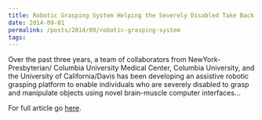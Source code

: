 ```yaml
---
title: Robotic Grasping System Helping the Severely Disabled Take Back Control
date: 2014-09-01
permalink: /posts/2014/09/robotic-grasping-system
tags:
---
```


Over the past three years, a team of collaborators from NewYork-Presbyterian/ Columbia University Medical Center, Columbia University, and the University of California/Davis has been developing an assistive robotic grasping platform to enable individuals who are severely disabled to grasp and manipulate objects using novel brain-muscle computer interfaces...

For full article go [here](http://www.pages01.net/mms/AdvancesinRehabilitationMedecine/rehab_art2_robotic.html).

<!-- In 2012, the National Science Foundation (NSF) supported the team's collaborative research with a five-year grant as part of an NSF-led national robotics initiative to develop next-generation robotics. "This is more than a technology-driven research endeavor," says Joel Stein, MD, Physiatrist-in-Chief, Department of Rehabilitation Medicine at NewYork-Presbyterian Hospital. "It is also motivated by clinical necessity."

This particular collaboration began when Sanjay Joshi, PhD, an Associate Professor of Mechanical and Aerospace Engineering at the University of California/Davis where he directs the Robotics, Autonomous Systems, and Controls Laboratory, was a visiting professor in the Department of Neurology at Columbia University College of Physicians and Surgeons. At UC/Davis, Dr. Joshi works on surface electromyography (sEMG) – sensors that rely on only a single muscle site. These noninvasive sensors allow people with severe disabilities to communicate through muscle activity – something that is possible because, even though they cannot move their arms or legs, they can send signals to their muscles that can be picked up and can interface with a computer.

At the same time, Peter K. Allen, PhD, Professor of Computer Science at Columbia University, along with Jonathan Weisz, a PhD student in the Columbia University Robotics Group, had developed a user interface that, as Dr. Allen notes, "takes the complexity of grasping and breaks it down into a very simple procedure. The user needs to provide only a few inputs into an intelligent grasping system to direct it to effectively pick things up."

With their combined expertise in robotics, engineering, computer science, and rehabilitative medicine, Drs. Joshi, Allen, and Stein knew they had the makings of an ideal research team. "We realized that we had a sensor, a computer system for grasping, and a client population that would merge very nicely together," says Dr. Allen. It would be a team capable of creating a robotic system that could enable severely disabled people to perform tasks less laboriously, even in a complex, cluttered environment, than is possible with any currently available robotic arms.

### Brain Muscle Computer Interface Grasping System: How it Works
The grasping platform uses a single-signal, multi degree-of-freedom sEMG human robot interface developed by Dr. Joshi. He and his UC/Davis team had previously demonstrated that healthy subjects could learn to navigate a cursor in a two-dimensional space on a screen using modulated sEMG signals obtained over the auricularis superior, the ear wiggling muscle located above the ear, or the extensor pollicis longus, a forearm muscle used to extend the thumb. For placement of the sEMG, they chose the auricularis posterior muscle behind the ear – a location with less hair, making it easier to securely attach the electrode and obtain a strong sEMG signal. The sEMG sensor system is then connected to a computer-driven wheelchair mounted robotic arm.
Stages in the Grasping Pipeline
* Object recognition and initialization
* On-line grasp refinement
* Target selection
* Final grasp review
* Initial grasp review
* Grasp choice confirmation
* Planner initialization 

Object Selection image
	  	
Initial Review Phase image
In this phase, the subject sees the planning scene and hits the red target until the object they wish to grasp is highlighted in green. After the subject selects the object, the Grasp View pane on the right is populated with a set of grasps from a pre-planned grasp database. A robot hand appears that the user moves to demonstrate a desired starting pose.

"The grasping task is broken down into a multi-stage pipeline that can be navigated with only a few inputs," explains Dr. Allen. "It integrates pre-planned grasps with on-line grasp planning capability." In earlier work at Columbia, Dr. Allen and his group presented a human-in-the-loop grasp planning system using an Emotiv Epoc EEG headset – a low throughput human input device that reads facial gestures and electroencephalography signals.

"We used the Epoc to provide input that demonstrated user intent to a grasp planner who would then plan grasps in near real time," says Dr. Allen. "In our scenario, the user is presented with a live range image of a table with several objects to be grasped and asked to select an object and attempt to lift it off the table using the sEMG interface. We showed with a cohort of five subjects that the interface could be learned in a few 30-minute sessions and that subjects were then able to produce stable grasps for a variety of objects."

An essential aspect of this assistive robotic system will be training patients to use it. "It takes a little time and work for a person to control the sEMG signal accurately," says Dr. Allen. "Although we have a training procedure, it needs to be optimized so rather than taking days for the training, it can be done within minutes. So, we're working on that."

The team is also refining the control mechanisms and engineering details of the system and expect to soon begin clinical testing on a diverse set of patients in the Department of Rehabilitation and Regenerative Medicine at NewYork-Presbyterian/Columbia. Feedback from patients will help refine the system's design and implementation.

In the future, the team may consider other sensors that are capable of providing more information than sEMG sensors, which are now used because they are noninvasive and inexpensive.

"There are a lot of technologies out there that are trying to converge," adds Dr. Allen. "We're currently looking at near-infrared spectroscopy as another type of sensor. By looking at changes in blood flow across the head, you can obtain certain expectation reward signals. It's also possible that we might be able to use more than one sensor together."

But no matter what sensor is ultimately used down the road, Dr. Stein points out, "Whether you're connecting a sensor directly into a brain signal, via a muscle, or using noninvasive brain monitoring, simplifying the tasks for the users is translatable to a variety of different control systems."

### Who Will Benefit
"Right now our target population is patients with spinal cord injuries who have tetraplegia, are cognitively intact, live in the community, and who need help with tasks," says Dr. Stein. "While this is the prime population, potential candidates may include patients with multiple sclerosis, amyotrophic lateral sclerosis, cerebral palsy, muscular dystrophy, and other disorders that impact motor control function. In our clinical studies, we want to identify the 'perfect' patient to substantiate that the principle and the system work so that clinicians can then adapt it to other populations. The surface EMG system works best with a muscle that has normal control. So we have been using muscles that are suitable for the proof of principle thus far and our primary target population would reflect this as well."

However, the team is also looking at people who have difficulty controlling their muscles, such as those who have had strokes affecting one side or both sides of their body. "One project of ongoing exploration is looking at the impact of disorders that affect motor control," says Dr. Stein. "Our preliminary findings show that, in fact, patients with motor control issues do fine with the sEMG sensor…almost as well as people who are able-bodied. This is encouraging in that the assistive robotic system may have wider application beyond those whose target muscles are normal. Ultimately our vision is to have a system that is compact and portable so individuals can use it in their own environment. That's the long-term goal." -->